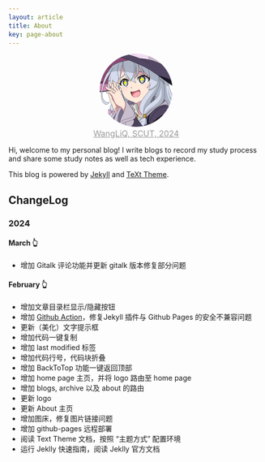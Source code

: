 ```yaml
---
layout: article
title: About
key: page-about
---
```


<div align="center">
    <img src="/assets/mstile-144x144.png" alt="WangLiQ, SCUT, 2024" style="border-radius: 50%;" />
    <br />
    <font size="3" color="#999"><u>WangLiQ, SCUT, 2024</u></font>
</div>

Hi, welcome to my personal blog! I write blogs to record my study process and share some study notes as well as tech experience.

This blog is powered by [Jekyll](https://jekyllrb.com/) and [TeXt Theme](https://github.com/kitian616/jekyll-TeXt-theme).

## ChangeLog

### 2024

#### March 👆

- 增加 Gitalk 评论功能并更新 gitalk 版本修复部分问题

#### February 👆

- 增加文章目录栏显示/隐藏按钮
- 增加 [Github Action](https://jekyllrb.com/docs/continuous-integration/github-actions/)，修复Jekyll 插件与 Github Pages 的安全不兼容问题
- 更新（美化）文字提示框
- 增加代码一键复制
- 增加 last modified 标签
- 增加代码行号，代码块折叠
- 增加 BackToTop 功能一键返回顶部
- 增加 home page 主页，并将 logo 路由至 home page
- 增加 blogs, archive 以及 about 的路由
- 更新 logo
- 更新 About 主页
- 增加图床，修复图片链接问题
- 增加 github-pages 远程部署
- 阅读 Text Theme 文档，按照 “主题方式” 配置环境
- 运行 Jeklly 快速指南，阅读 Jeklly 官方文档
